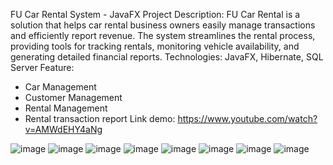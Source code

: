 FU Car Rental System - JavaFX Project
Description: FU Car Rental is a solution that helps car rental business owners easily manage transactions and efficiently report revenue. The system streamlines the rental process, providing tools for
tracking rentals, monitoring vehicle availability, and generating detailed financial reports.
Technologies: JavaFX, Hibernate, SQL Server
Feature:
  - Car Management
  - Customer Management
  - Rental Management
  - Rental transaction report
Link demo: https://www.youtube.com/watch?v=AMWdEHY4aNg

![image](https://github.com/user-attachments/assets/f92a8579-2046-4137-b255-e34846fbd1f3)
![image](https://github.com/user-attachments/assets/5975bda9-7c6c-4345-a6cc-5755ceb84a5e)
![image](https://github.com/user-attachments/assets/ccb74c27-e75c-4e2b-9f63-aa5454f2ae3b)
![image](https://github.com/user-attachments/assets/465a21c3-ada5-4fcf-a62f-daf2fbb72ec7)
![image](https://github.com/user-attachments/assets/0dd2e3de-072d-4f17-b026-b1cfc57aa229)
![image](https://github.com/user-attachments/assets/5b09a2e8-d3ae-4cfc-a524-5fac9e7b69e6)
![image](https://github.com/user-attachments/assets/76ae8d1b-b735-4e3e-901c-8c2d7274a5e8)
![image](https://github.com/user-attachments/assets/eca0b776-74da-474c-9fbf-669c445a43f8)
